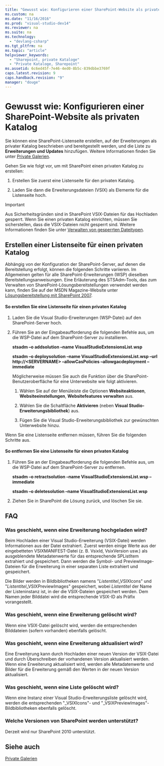 ```yaml
---
title: "Gewusst wie: Konfigurieren einer SharePoint-Website als privaten Katalog"
ms.custom: na
ms.date: "11/16/2016"
ms.prod: "visual-studio-dev14"
ms.reviewer: na
ms.suite: na
ms.technology: 
  - "devlang-csharp"
ms.tgt_pltfrm: na
ms.topic: "article"
helpviewer_keywords: 
  - "Sharepoint, private Kataloge"
  - "Private Kataloge, Sharepoint"
ms.assetid: 6c6ed45f-7e46-4ed0-8b5c-839dbbe3769f
caps.latest.revision: 9
caps.handback.revision: "9"
manager: "douge"
---
```

# Gewusst wie: Konfigurieren einer SharePoint-Website als privaten Katalog
Sie können eine SharePoint\-Listenseite erstellen, auf der Erweiterungen als privater Katalog beschrieben und bereitgestellt werden, und die Liste zu **Erweiterungen und Updates** hinzufügen. Weitere Informationen finden Sie unter [Private Galerien](../Topic/Private%20Galleries.md).  
  
 Gehen Sie wie folgt vor, um mit SharePoint einen privaten Katalog zu erstellen:  
  
1.  Erstellen Sie zuerst eine Listenseite für den privaten Katalog.  
  
2.  Laden Sie dann die Erweiterungsdateien \(VSIX\) als Elemente für die Listenseite hoch.  
  
> [!IMPORTANT]
>  Aus Sicherheitsgründen sind in SharePoint VSIX\-Dateien für das Hochladen gesperrt. Wenn Sie einen privaten Katalog einrichten, müssen Sie sicherstellen, dass die VSIX\-Dateien nicht gesperrt sind. Weitere Informationen finden Sie unter [Verwalten von gesperrten Dateitypen](http://go.microsoft.com/fwlink/?LinkID=201253).  
  
## Erstellen einer Listenseite für einen privaten Katalog  
 Abhängig von der Konfiguration der SharePoint\-Server, auf denen die Bereitstellung erfolgt, können die folgenden Schritte variieren. Im Allgemeinen gelten für alle SharePoint\-Erweiterungen \(WSP\) dieselben Bereitstellungsanweisungen. Eine Erläuterung des STSAdm\-Tools, das zum Verwalten von SharePoint\-Lösungsbereitstellungen verwendet werden kann, finden Sie auf der MSDN Magazine\-Website unter [Lösungsbereitstellung mit SharePoint 2007](http://go.microsoft.com/fwlink/?LinkId=220676).  
  
#### So erstellen Sie eine Listenseite für einen privaten Katalog  
  
1.  Laden Sie die Visual Studio\-Erweiterungen \(WSP\-Datei\) auf den SharePoint\-Server hoch.  
  
2.  Führen Sie an der Eingabeaufforderung die folgenden Befehle aus, um die WSP\-Datei auf dem SharePoint\-Server zu installieren.  
  
     **stsadm –o addsolution –name VisualStudioExtensionsList.wsp**  
  
     **stsadm –o deploysolution –name VisualStudioExtensionsList.wsp –url http:\/\/\<SERVERNAME\> –allowCasPolicies –allowgacdeployment –immediate**  
  
     Möglicherweise müssen Sie auch die Funktion über die SharePoint\-Benutzeroberfläche für eine Unterwebsite wie folgt aktivieren.  
  
    1.  Wählen Sie auf der Menüleiste die Optionen **Websiteaktionen**, **Websiteeinstellungen**, **Websitefeatures verwalten** aus.  
  
    2.  Wählen Sie die Schaltfläche **Aktivieren** \(neben **Visual Studio\-Erweiterungsbibliothek**\) aus.  
  
    3.  Fügen Sie die Visual Studio\-Erweiterungsbibliothek zur gewünschten Unterwebsite hinzu.  
  
 Wenn Sie eine Listenseite entfernen müssen, führen Sie die folgenden Schritte aus.  
  
#### So entfernen Sie eine Listenseite für einen privaten Katalog  
  
1.  Führen Sie an der Eingabeaufforderung die folgenden Befehle aus, um die WSP\-Datei auf dem SharePoint\-Server zu entfernen.  
  
     **stsadm –o retractsolution –name VisualStudioExtensionsList.wsp –immediate**  
  
     **stsadm –o deletesolution –name VisualStudioExtensionsList.wsp**  
  
2.  Ziehen Sie in SharePoint die Lösung zurück, und löschen Sie sie.  
  
## FAQ  
  
### Was geschieht, wenn eine Erweiterung hochgeladen wird?  
 Beim Hochladen einer Visual Studio\-Erweiterung \(VSIX\-Datei\) werden Informationen aus der Datei extrahiert. Zuerst werden einige Werte aus der eingebetteten VSIXMANIFEST\-Datei \(z. B. VsixId, VsixVersion usw.\) als ausgeblendete Metadatenwerte für das entsprechende SPListItem extrahiert und gespeichert. Dann werden die Symbol\- und PreviewImage\-Dateien für die Erweiterung in einer separaten Liste extrahiert und gespeichert.  
  
 Die Bilder werden in Bildbibliotheken namens "*Listentitel*\_VSIXIcons" und "*Listentitel*\_VSIXPreviewImages" gespeichert, wobei *Listentitel* der Name der Listeninstanz ist, in der die VSIX\-Dateien gespeichert werden. Dem Namen jeder Bilddatei wird die entsprechende VSIX\-ID als Präfix vorangestellt.  
  
### Was geschieht, wenn eine Erweiterung gelöscht wird?  
 Wenn eine VSIX\-Datei gelöscht wird, werden die entsprechenden Bilddateien \(sofern vorhanden\) ebenfalls gelöscht.  
  
### Was geschieht, wenn eine Erweiterung aktualisiert wird?  
 Eine Erweiterung kann durch Hochladen einer neuen Version der VSIX\-Datei und durch Überschreiben der vorhandenen Version aktualisiert werden. Wenn eine Erweiterung aktualisiert wird, werden alle Metadatenwerte und Bilder für die Erweiterung gemäß den Werten in der neuen Version aktualisiert.  
  
### Was geschieht, wenn eine Liste gelöscht wird?  
 Wenn eine Instanz einer Visual Studio\-Erweiterungsliste gelöscht wird, werden die entsprechenden "\_VSIXIcons"\- und "\_VSIXPreviewImages"\-Bildbibliotheken ebenfalls gelöscht.  
  
### Welche Versionen von SharePoint werden unterstützt?  
 Derzeit wird nur SharePoint 2010 unterstützt.  
  
## Siehe auch  
 [Private Galerien](../Topic/Private%20Galleries.md)